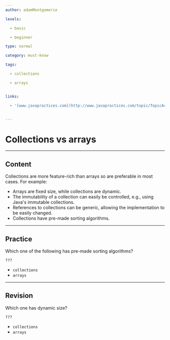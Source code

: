 ```yaml
---
author: adamMontgomerie

levels:

  - basic

  - beginner

type: normal

category: must-know

tags:

  - collections

  - arrays


links:

  - '[www.javapractices.com](http://www.javapractices.com/topic/TopicAction.do?Id=39){website}'


---
```


# Collections vs arrays

---
## Content

Collections are more feature-rich than arrays so are preferable in most cases. For example: 

- Arrays are fixed size, while collections are dynamic.
- The immutability of a collection can easily be controlled, e.g., using Java's immutable collections.
- References to collections can be generic, allowing the implementation to be easily changed.
- Collections have pre-made sorting algorithms.

---
## Practice

Which one of the following has pre-made sorting algorithms?

`???`


* `collections` 
* `arrays`

---
## Revision

Which one has dynamic size?

`???`


* `collections` 
* `arrays`

 
